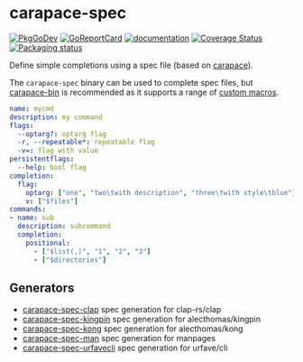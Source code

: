 # carapace-spec

[![PkgGoDev](https://pkg.go.dev/badge/github.com/rsteube/carapace-spec/pkg/actions)](https://pkg.go.dev/github.com/rsteube/carapace-spec)
[![GoReportCard](https://goreportcard.com/badge/github.com/rsteube/carapace-spec)](https://goreportcard.com/report/github.com/rsteube/carapace-spec)
[![documentation](https://img.shields.io/badge/&zwnj;-documentation-blue?logo=gitbook)](https://rsteube.github.io/carapace-spec/)
[![Coverage Status](https://coveralls.io/repos/github/rsteube/carapace-spec/badge.svg?branch=master)](https://coveralls.io/github/rsteube/carapace-spec?branch=master)
[![Packaging status](https://repology.org/badge/tiny-repos/carapace-spec.svg)](https://repology.org/project/carapace-spec/versions)

Define simple completions using a spec file (based on [carapace](https://github.com/rsteube/carapace)).

The `carapace-spec` binary can be used to complete spec files, but [carapace-bin](https://github.com/rsteube/carapace-bin) is recommended as it supports a range of [custom macros](https://rsteube.github.io/carapace-bin/spec/macros.html).

```yaml
name: mycmd
description: my command
flags:
  --optarg?: optarg flag
  -r, --repeatable*: repeatable flag
  -v=: flag with value
persistentflags:
  --help: bool flag
completion:
  flag:
    optarg: ["one", "two\twith description", "three\twith style\tblue"]
    v: ["$files"]
commands:
- name: sub
  description: subcommand
  completion:
    positional:
      - ["$list(,)", "1", "2", "3"]
      - ["$directories"]
```

## Generators

- [carapace-spec-clap](https://github.com/rsteube/carapace-spec-clap) spec generation for clap-rs/clap
- [carapace-spec-kingpin](https://github.com/rsteube/carapace-spec-kingpin) spec generation for alecthomas/kingpin
- [carapace-spec-kong](https://github.com/rsteube/carapace-spec-kong) spec generation for alecthomas/kong
- [carapace-spec-man](https://github.com/rsteube/carapace-spec-man) spec generation for manpages
- [carapace-spec-urfavecli](https://github.com/rsteube/carapace-spec-urfavecli) spec generation for urfave/cli
